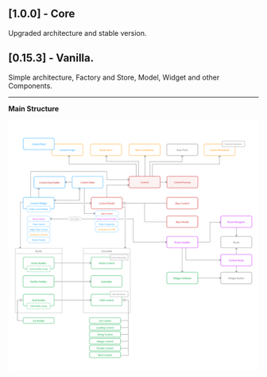 ## [1.0.0] - Core
Upgraded architecture and stable version.
## [0.15.3] - Vanilla.
Simple architecture, Factory and Store, Model, Widget and other Components.

---

**Main Structure**

![Structure](https://raw.githubusercontent.com/RomanBase/flutter_control/master/doc/structure.png)